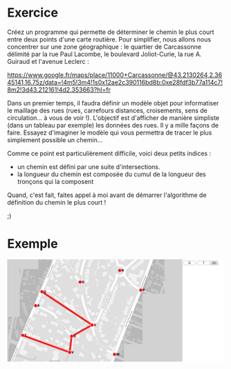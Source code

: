 # Exercice


Créez un programme qui permette de déterminer le chemin le plus court entre deux points d'une carte routière. Pour simplifier, nous allons nous concentrer sur une zone géographique : le quartier de Carcassonne délimité par la rue Paul Lacombe, le boulevard Joliot-Curie, la rue A. Guiraud et l'avenue Leclerc :

https://www.google.fr/maps/place/11000+Carcassonne/@43.2130264,2.3645141,16.75z/data=!4m5!3m4!1s0x12ae2c390116bd8b:0xe28fdf3b77a114c7!8m2!3d43.212161!4d2.353663?hl=fr

Dans un premier temps, il faudra définir un modèle objet pour informatiser le maillage des rues (rues, carrefours distances, croisements, sens de circulation... à vous de voir !). L'objectif est d'afficher de manière simpliste (dans un tableau par exemple) les données des rues. Il y a mille façons de faire. Essayez d'imaginer le modèle qui vous permettra de tracer le plus simplement possible un chemin...

Comme ce point est particulièrement difficile, voici deux petits indices : 
- un chemin est défini par une suite d'intersections.
- la longueur du chemin est composée du cumul de la longueur des tronçons qui la composent

Quand, c'est fait, faites appel à moi avant de démarrer l'algorithme de définition du chemin le plus court !

;)


# Exemple

![a PHP GPS application](https://github.com/Orelab/PHP-Dijkstra-GPS/blob/master/misc/screenshot.png)